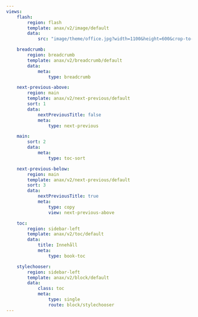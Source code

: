 ```yaml
---
views:
    flash:
        region: flash
        template: anax/v2/image/default
        data:
            src: "image/theme/office.jpg?width=1100&height=600&crop-to-fit&area=0,0,30,0"

    breadcrumb:
        region: breadcrumb
        template: anax/v2/breadcrumb/default
        data:
            meta:
                type: breadcrumb

    next-previous-above:
        region: main
        template: anax/v2/next-previous/default
        sort: 1
        data:
            nextPreviousTitle: false
            meta:
                type: next-previous

    main:
        sort: 2
        data:
            meta:
                type: toc-sort

    next-previous-below:
        region: main
        template: anax/v2/next-previous/default
        sort: 3
        data:
            nextPreviousTitle: true
            meta:
                type: copy
                view: next-previous-above

    toc:
        region: sidebar-left
        template: anax/v2/toc/default
        data:
            title: Innehåll
            meta:
                type: book-toc

    stylechooser:
        region: sidebar-left
        template: anax/v2/block/default
        data:
            class: toc
            meta:
                type: single
                route: block/stylechooser
---
```

